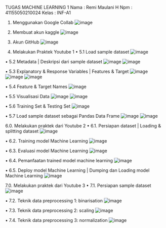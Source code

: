 TUGAS MACHINE LEARNING 1
Nama : Remi Maulani H
Npm : 41155050210024
Kelas : INF-A1

1.	Menggunakan Google Collab
   ![image](https://github.com/user-attachments/assets/767c1631-1d2c-48a2-91e0-7d998923e98b)

2.	Membuat akun kaggle
   ![image](https://github.com/user-attachments/assets/e258f21f-e715-43d3-9516-6bea319d3a86)
 
3.  Akun GitHub
   ![image](https://github.com/user-attachments/assets/13bf7abd-8825-401c-b2b8-4c8d7d13e032)


5.  Melakukan Praktek Youtube 1
•	5.1 Load sample dataset
![image](https://github.com/user-attachments/assets/c665d54c-aab6-4953-bc40-04d2a3fe65e3)

•	5.2 Metadata | Deskripsi dari sample dataset
 ![image](https://github.com/user-attachments/assets/339ad273-0fd8-4bc6-91d9-b635d237a57f)
![image](https://github.com/user-attachments/assets/fa1e0440-4df9-42aa-b34e-f1239db22e61)

•	5.3 Explanatory & Response Variables | Features & Target
 ![image](https://github.com/user-attachments/assets/dc6fc042-7c0e-4ee7-a208-233850009255)
![image](https://github.com/user-attachments/assets/44e75554-f5b6-404d-9085-15754bb85b90)
![image](https://github.com/user-attachments/assets/c0917e5a-f82e-4bf8-88bb-e22052234370)

•	5.4 Feature & Target Names
 ![image](https://github.com/user-attachments/assets/7632fb3e-8dec-4650-b283-5b9cbae06ac9)

•	5.5  Visualisasi Data
 ![image](https://github.com/user-attachments/assets/4182ffcd-a29b-4ce7-a48f-309c53059897)
![image](https://github.com/user-attachments/assets/b1a547c7-8cf6-40a2-ac40-037abb8fee9e)

 
•	5.6  Training Set & Testing Set
![image](https://github.com/user-attachments/assets/5ee725cf-aab6-438e-be25-506efd82a0ea)

 
•	5.7 Load sample dataset sebagai Pandas Data Frame
 ![image](https://github.com/user-attachments/assets/591977d8-a360-470b-a51e-c81bf912203d)
![image](https://github.com/user-attachments/assets/5199beb8-fe76-4841-94fd-51b911e6977d)


6.0. Melakukan praktek dari Youtube 2
•	6.1. Persiapan dataset | Loading & splitting dataset
![image](https://github.com/user-attachments/assets/6858c904-6b50-49b9-a659-846edb4f8282)

•	6.2. Training model Machine Learning
![image](https://github.com/user-attachments/assets/b98d26bd-d474-48b1-9f38-368b8c8fe923)
 
•	6.3. Evaluasi model Machine Learning
![image](https://github.com/user-attachments/assets/86a219d0-80a3-4d24-84a1-f337122b0305)


•	6.4. Pemanfaatan trained model machine learning
![image](https://github.com/user-attachments/assets/44b2a942-2afd-49ad-a8df-46c65db0d121)

 
•	6.5. Deploy model Machine Learning | Dumping dan Loading model Machine Learning
 ![image](https://github.com/user-attachments/assets/b2e371c0-2a53-461b-b46d-4dbe53c104bc)


7.0. Melakukan praktek dari Youtube 3
•	7.1. Persiapan sample dataset
![image](https://github.com/user-attachments/assets/9fa2bc91-8bd7-4967-90d4-2429071002e6)

 
•	7.2. Teknik data preprocessing 1: binarisation
![image](https://github.com/user-attachments/assets/16a99f48-46ae-4fe6-81a3-81956820765a)

 
•	7.3. Teknik data preprocessing 2: scaling
![image](https://github.com/user-attachments/assets/0dfe2c61-3e0c-445d-92d8-9f0058075ede)

 
•	7.4. Teknik data preprocessing 3: normalization
![image](https://github.com/user-attachments/assets/236f488b-6d26-4d80-b24c-930c98f6e618)

 

